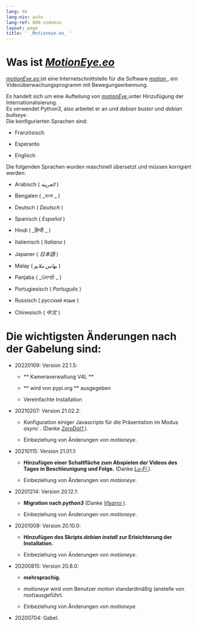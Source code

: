 ```yaml
---
lang: de
lang-niv: auto
lang-ref: 000-indekso
layout: page
title: ' _Motioneye.eo_ '
---
```

# Was ist [ _MotionEye.eo_ ](https://github.com/jmichault/motioneye.eo) 

[ _motionEye.eo_ ](https://github.com/jmichault/motioneye.eo) ist eine Internetschnittstelle für die Software [ _motion_ ](https://motion-project.github.io/), ein Videoüberwachungsprogramm mit Bewegungserkennung.

Es handelt sich um eine Aufteilung von [ _motionEye_ ](https://github.com/ccrisan/motioneye) unter Hinzufügung der Internationalisierung.  
Es verwendet Python3, also arbeitet er an und _debian buster_ und _debian bullseye_.  
Die konfigurierten Sprachen sind:   

* Französisch  


* Esperanto  


* Englisch  



Die folgenden Sprachen wurden maschinell übersetzt und müssen korrigiert werden:

* Arabisch ( _العربية_ )


* Bengalen ( _বাংলা _ )
  

  

* Deutsch ( _Deutsch_ )


* Spanisch ( _Español_ )


* Hindi ( _हिन्दी _ )
  

  

* Italienisch ( _Italiano_ )


* Japaner ( _日本語_ )


* Malay ( _بهاس ملايو_ )


* Panjaba ( _ਪੰਜਾਬੀ _ )
  

  

* Portugiesisch ( _Português_ )


* Russisch ( _русский язык_ )


* Chinesisch ( _中文_ )




# Die wichtigsten Änderungen nach der Gabelung sind:

* 20220109: Version 22.1.5:  


  * ** Kameraverwaltung V4L **  


  * ** wird von pypi.org **   ausgegeben


  * Vereinfachte Installation  


* 20210207: Version 21.02.2:


  * Konfiguration einiger Javascripts für die Präsentation im Modus _async_ . (Danke [ _ZeroDot1_ ]( https://github.com/ZeroDot1 ) ).


  * Einbeziehung von Änderungen von _motioneye_.


* 20210115: Version 21.01.1:


  * **Hinzufügen einer Schaltfläche zum Abspielen der Videos des Tages in Beschleunigung und Folge.** (Danke [ _Lu-Fi_ ](https://github.com/Lu-Fi) ).


  * Einbeziehung von Änderungen von _motioneye_.


* 20201214: Version 20.12.1:


  * **Migration nach _python3_** (Danke [ _Vlsarro_ ](https://github.com/Vlsarro) ).


  * Einbeziehung von Änderungen von _motioneye_.


* 20201008: Version 20.10.0:


  * **Hinzufügen des Skripts _debian install_ zur Erleichterung der Installation.**


  * Einbeziehung von Änderungen von _motioneye_.


* 20200815: Version 20.8.0:


  * **mehrsprachig.**


  * _motioneye_ wird vom Benutzer _motion_ standardmäßig (anstelle von _root_)ausgeführt.


  * Einbeziehung von Änderungen von _motioneye_.


* 20200704: Gabel.



